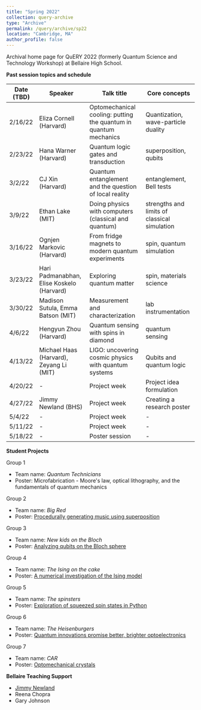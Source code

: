 ```yaml
---
title: "Spring 2022"
collection: query-archive
type: "Archive"
permalink: /query/archive/sp22
location: "Cambridge, MA"
author_profile: false
---
```


Archival home page for QuERY 2022 (formerly Quantum Science and Technology Workshop) at Bellaire High School.

__Past session topics and schedule__<br>

| Date (TBD)     | Speaker | Talk title | Core concepts |
| ----------- | --- | --- | ----------- |
| 2/16/22      | Eliza Cornell (Harvard) | Optomechanical cooling: putting the quantum in quantum mechanics       | Quantization, wave-particle duality |
| 2/23/22   | Hana Warner (Harvard) | Quantum logic gates and transduction        | superposition, qubits |
| 3/2/22      | CJ Xin (Harvard)| Quantum entanglement and the question of local reality       | entanglement, Bell tests |
| 3/9/22   | Ethan Lake (MIT)| Doing physics with computers (classical and quantum)       | strengths and limits of classical simulation |
| 3/16/22      | Ognjen Markovic (Harvard) | From fridge magnets to modern quantum experiments       | spin, quantum simulation |
| 3/23/22   | Hari Padmanabhan, Elise Koskelo (Harvard) | Exploring quantum matter        | spin, materials science |
| 3/30/22     | Madison Sutula, Emma Batson (MIT) | Measurement and characterization       | lab instrumentation |
| 4/6/22   | Hengyun Zhou (Harvard) | Quantum sensing with spins in diamond        | quantum sensing |
| 4/13/22     | Michael Haas (Harvard), Zeyang Li (MIT)| LIGO: uncovering cosmic physics with quantum systems | Qubits and quantum logic       |
| 4/20/22   | - | Project week        | Project idea formulation |
| 4/27/22    | Jimmy Newland (BHS) | Project week       | Creating a research poster |
| 5/4/22   | - | Project week        | - |
| 5/11/22   | - | Project week        | - |
| 5/18/22   | - | Poster session        | - |

__Student Projects__<br>

Group 1
* Team name: *Quantum Technicians*
* Poster: Microfabrication - Moore's law, optical lithography, and the fundamentals of quantum mechanics

Group 2
* Team name: *Big Red*
* Poster: [Procedurally generating music using superposition](http://mudyeh.github.io/files/QuERY_2022_Group2.pdf) 

Group 3
* Team name: *New kids on the Bloch*
* Poster: [Analyzing qubits on the Bloch sphere](http://mudyeh.github.io/files/QuERY_2022_Group3.pdf) 

Group 4
* Team name: *The Ising on the cake*
* Poster: [A numerical investigation of the Ising model](http://mudyeh.github.io/files/QuERY_2022_Group4.pdf) 

Group 5
* Team name: *The spinsters*
* Poster: [Exploration of squeezed spin states in Python](http://mudyeh.github.io/files/QuERY_2022_Group5.pdf) 

Group 6
* Team name: *The Heisenburgers*
* Poster: [Quantum innovations promise better, brighter optoelectronics](http://mudyeh.github.io/files/QuERY_2022_Group6.pdf) 

Group 7
* Team name: *CAR*
* Poster: [Optomechanical crystals](http://mudyeh.github.io/files/QuERY_2022_Group7.pdf) 

__Bellaire Teaching Support__<br>
* [Jimmy Newland](https://www.jimmynewland.com/wp/)
* Reena Chopra
* Gary Johnson 